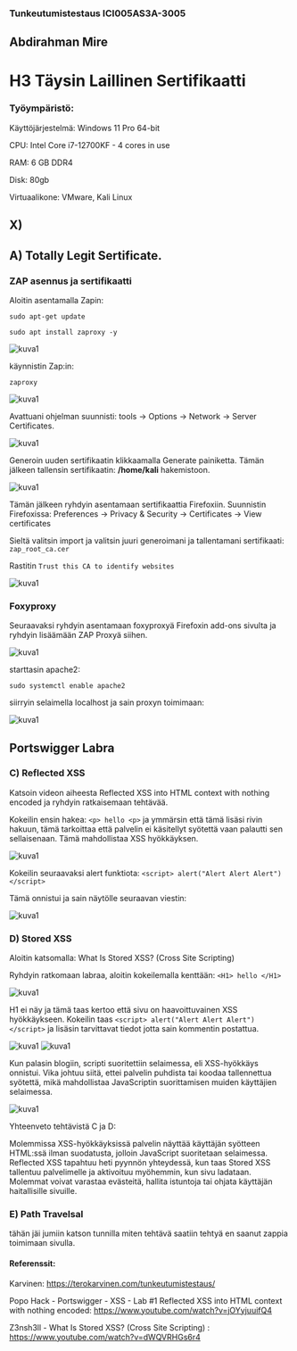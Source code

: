 ### Tunkeutumistestaus ICI005AS3A-3005

## Abdirahman Mire

# H3 Täysin Laillinen Sertifikaatti

### Työympäristö:

Käyttöjärjestelmä: Windows 11 Pro 64-bit

CPU: Intel Core i7-12700KF - 4 cores in use

RAM: 6 GB DDR4

Disk: 80gb

Virtuaalikone: VMware, Kali Linux
## X)

## A) Totally Legit Sertificate.

### ZAP asennus ja sertifikaatti

Aloitin asentamalla Zapin: 

`sudo apt-get update`

`sudo apt install zaproxy -y`

![kuva1](/H3/kuvat/kuvat/kuva1.png)

käynnistin Zap:in:

`zaproxy`

![kuva1](/H3/kuvat/kuvat/kuva2.png)

Avattuani ohjelman suunnisti: tools -> Options -> Network -> Server Certificates.

![kuva1](/H3/kuvat/kuvat/kuva3.png)

Generoin uuden sertifikaatin klikkaamalla Generate painiketta. Tämän jälkeen tallensin sertifikaatin: **/home/kali** hakemistoon.

![kuva1](/H3/kuvat/kuvat/kuva4.png)

Tämän jälkeen ryhdyin asentamaan sertifikaattia Firefoxiin. Suunnistin Firefoxissa: Preferences -> Privacy & Security -> Certificates -> View certificates

Sieltä valitsin import ja valitsin juuri generoimani ja tallentamani sertifikaati: `zap_root_ca.cer`

Rastitin `Trust this CA to identify websites`

![kuva1](/H3/kuvat/kuvat/kuva5.png)

### Foxyproxy

Seuraavaksi ryhdyin asentamaan foxyproxyä Firefoxin add-ons sivulta ja ryhdyin lisäämään ZAP Proxyä siihen.

![kuva1](/H3/kuvat/kuvat/kuva11.png)

starttasin apache2: 

`sudo systemctl enable apache2`

siirryin selaimella localhost ja sain proxyn toimimaan: 

![kuva1](/H3/kuvat/kuvat/kuva10.png)

## Portswigger Labra

### C) Reflected XSS

Katsoin videon aiheesta Reflected XSS into HTML context with nothing encoded ja ryhdyin ratkaisemaan tehtävää.

Kokeilin ensin hakea:  `<p> hello <p>` ja ymmärsin että tämä lisäsi rivin hakuun, tämä tarkoittaa että palvelin ei käsitellyt syötettä vaan palautti sen sellaisenaan. Tämä mahdollistaa XSS hyökkäyksen. 

![kuva1](/H3/kuvat/kuvat/kuva8.png)

Kokeilin seuraavaksi alert funktiota: `<script> alert("Alert Alert Alert") </script>`

Tämä onnistui ja sain näytölle seuraavan viestin: 

![kuva1](/H3/kuvat/kuvat/kuva9.png)

### D) Stored XSS

Aloitin katsomalla: What Is Stored XSS? (Cross Site Scripting)

Ryhdyin ratkomaan labraa, aloitin kokeilemalla kenttään: `<H1> hello </H1>`

![kuva1](/H3/kuvat/kuvat/kuva12.png)

H1 ei näy ja tämä taas kertoo että sivu on haavoittuvainen XSS hyökkäykseen. 
Kokeilin taas `<script> alert("Alert Alert Alert") </script>` ja lisäsin tarvittavat tiedot jotta sain kommentin postattua.

![kuva1](/H3/kuvat/kuvat/kuva13.png)
![kuva1](/H3/kuvat/kuvat/kuva14.png)

Kun palasin blogiin, scripti suoritettiin selaimessa, eli XSS-hyökkäys onnistui. Vika johtuu siitä, ettei palvelin puhdista tai koodaa tallennettua syötettä, mikä mahdollistaa JavaScriptin suorittamisen muiden käyttäjien selaimessa.

![kuva1](/H3/kuvat/kuvat/kuva15.png)


Yhteenveto tehtävistä C ja D:

Molemmissa XSS-hyökkäyksissä palvelin näyttää käyttäjän syötteen HTML:ssä ilman suodatusta, jolloin JavaScript suoritetaan selaimessa. Reflected XSS tapahtuu heti pyynnön yhteydessä, kun taas Stored XSS tallentuu palvelimelle ja aktivoituu myöhemmin, kun sivu ladataan. Molemmat voivat varastaa evästeitä, hallita istuntoja tai ohjata käyttäjän haitallisille sivuille.

### E) Path Travelsal

tähän jäi jumiin katson tunnilla miten tehtävä saatiin tehtyä
en saanut zappia toimimaan sivulla.

#### Referenssit: 

Karvinen: https://terokarvinen.com/tunkeutumistestaus/

Popo Hack - Portswigger - XSS - Lab #1 Reflected XSS into HTML context with nothing encoded: https://www.youtube.com/watch?v=jOYyjuuifQ4

Z3nsh3ll - What Is Stored XSS? (Cross Site Scripting) : https://www.youtube.com/watch?v=dWQVRHGs6r4
